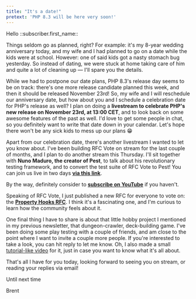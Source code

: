 ```yaml
---
title: "It's a date!"
pretext: 'PHP 8.3 will be here very soon!'
---
```


Hello ::subscriber.first_name::

Things seldom go as planned, right? For example: it's my 8-year wedding anniversary today, and my wife and I had planned to go on a date while the kids were at school. However: one of said kids got a nasty stomach bug yesterday. So instead of dating, we were stuck at home taking care of him and quite a lot of cleaning up — I'll spare you the details.

While we had to postpone our date plans, PHP 8.3's release day seems to be on track: there's one more release candidate planned this week, and then it should be released November 23rd! So, my wife and I will reschedule our anniversary date, but how about you and I schedule a celebration date for PHP's release as well? I plan on doing a **livestream to celebrate PHP's new release on November 23rd, at 13:00 CET**, and to look back on some awesome features of the past as well. I'd love to get some people in chat, so you definitely want to write that date down in your calendar. Let's hope there won't be any sick kids to mess up our plans 😁

Apart from our celebration date, there's another livestream I wanted to let you know about. I've been building RFC Vote on stream for the last couple of months, and I plan to do another stream this Thursday. I'll sit together with **Nuno Maduro, the creator of Pest**, to talk about his revolutionary testing framework, and to convert the test suite of RFC Vote to Pest! You can join us live in two days **[via this link](https://www.youtube.com/watch?v=Vjjht-DMX3s)**.

By the way, definitely consider to **[subscribe on YouTube](https://www.youtube.com/@phpannotated)** if you haven't.

Speaking of RFC Vote, I just published a new RFC for everyone to vote on: the **[Property Hooks RFC](https://rfc.stitcher.io/rfc/property-hooks)**. I think it's a fascinating one, and I'm curious to learn how the community feels about it. 

One final thing I have to share is about that little hobby project I mentioned in my previous newsletter, that dungeon-crawler, deck-building game. I've been doing some play testing with a couple of friends, and am close to the point where I want to invite a couple more people. If you're interested to take a look, you can hit reply to let me know. Oh, I also made a small [tutorial-like video](https://www.youtube.com/watch?v=hzPezBczGrU&ab_channel=TheDungeon) for it, just in case you want to know what it's all about. 

That's all I have for you today, looking forward to seeing you on stream, or reading your replies via email!

Until next time

Brent